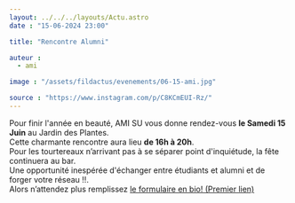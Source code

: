 ```yaml
---
layout: ../../../layouts/Actu.astro
date : "15-06-2024 23:00"

title: "Rencontre Alumni"

auteur :
  - ami

image : "/assets/fildactus/evenements/06-15-ami.jpg"

source : "https://www.instagram.com/p/C8KCmEUI-Rz/"
---
```


Pour finir l'année en beauté, AMI SU vous donne rendez-vous __le Samedi 15 Juin__ au Jardin des Plantes.  
Cette charmante rencontre aura lieu __de 16h à 20h__.  
Pour les tourtereaux n’arrivant pas à se séparer point d'inquiétude, la fête continuera au bar.  
Une opportunité inespérée d'échanger entre étudiants et alumni et de forger votre réseau !!.  
Alors n’attendez plus remplissez [le formulaire en bio! (Premier lien)](https://docs.google.com/forms/d/e/1FAIpQLSeWXAW8ujfzDsdSqyjKy_D9h2bbnN1xwpWK3e3A-PFcHJ0b_Q/viewform)